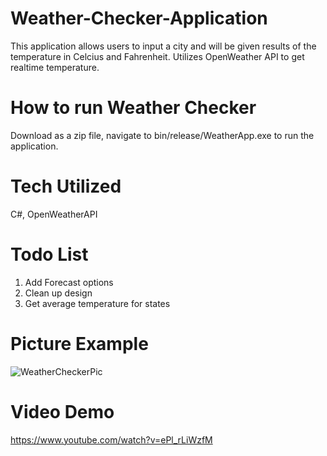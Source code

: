 # Weather-Checker-Application
This application allows users to input a city and will be given results of the temperature in Celcius and Fahrenheit. Utilizes OpenWeather API to get realtime 
temperature.

# How to run Weather Checker
Download as a zip file, navigate to bin/release/WeatherApp.exe to run the application.

# Tech Utilized
C#, OpenWeatherAPI

# Todo List
1. Add Forecast options
2. Clean up design
3. Get average temperature for states

# Picture Example
![WeatherCheckerPic](https://user-images.githubusercontent.com/110202155/195761215-8f47e4ff-7249-4446-bc7c-8a67f4954b16.png)

# Video Demo
https://www.youtube.com/watch?v=ePl_rLiWzfM
